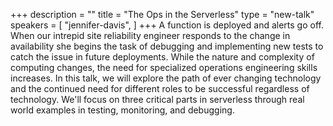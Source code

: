 +++
description = ""
title = "The Ops in the Serverless"
type = "new-talk"
speakers = [
        "jennifer-davis",
]
+++
A function is deployed and alerts go off. When our intrepid site reliability engineer responds to the change in availability she begins the task of debugging and implementing new tests to catch the issue in future deployments. While the nature and complexity of computing changes, the need for specialized operations engineering skills increases. In this talk, we will explore the path of ever changing technology and the continued need for different roles to be successful regardless of technology. We'll focus on three critical parts in serverless through real world examples in testing, monitoring, and debugging.